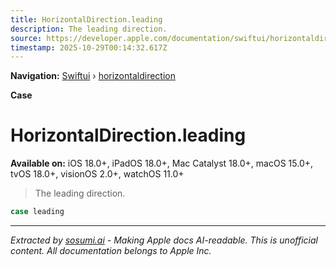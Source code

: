 ```yaml
---
title: HorizontalDirection.leading
description: The leading direction.
source: https://developer.apple.com/documentation/swiftui/horizontaldirection/leading
timestamp: 2025-10-29T00:14:32.617Z
---
```


**Navigation:** [Swiftui](/documentation/swiftui) › [horizontaldirection](/documentation/swiftui/horizontaldirection)

**Case**

# HorizontalDirection.leading

**Available on:** iOS 18.0+, iPadOS 18.0+, Mac Catalyst 18.0+, macOS 15.0+, tvOS 18.0+, visionOS 2.0+, watchOS 11.0+

> The leading direction.

```swift
case leading
```

---

*Extracted by [sosumi.ai](https://sosumi.ai) - Making Apple docs AI-readable.*
*This is unofficial content. All documentation belongs to Apple Inc.*
